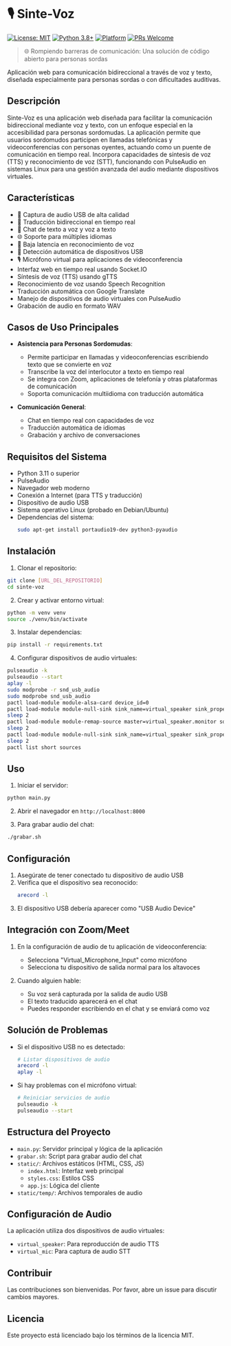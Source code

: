 # 🎙️ Sinte-Voz

[![License: MIT](https://img.shields.io/badge/License-MIT-yellow.svg)](https://opensource.org/licenses/MIT)
[![Python 3.8+](https://img.shields.io/badge/python-3.8+-blue.svg)](https://www.python.org/downloads/)
[![Platform](https://img.shields.io/badge/platform-linux-lightgrey.svg)](https://www.linux.org/)
[![PRs Welcome](https://img.shields.io/badge/PRs-welcome-brightgreen.svg)](http://makeapullrequest.com)

> 🌐 Rompiendo barreras de comunicación: Una solución de código abierto para personas sordas

Aplicación web para comunicación bidireccional a través de voz y texto, diseñada especialmente para personas sordas o con dificultades auditivas.

## Descripción
Sinte-Voz es una aplicación web diseñada para facilitar la comunicación bidireccional mediante voz y texto, con un enfoque especial en la accesibilidad para personas sordomudas. La aplicación permite que usuarios sordomudos participen en llamadas telefónicas y videoconferencias con personas oyentes, actuando como un puente de comunicación en tiempo real. Incorpora capacidades de síntesis de voz (TTS) y reconocimiento de voz (STT), funcionando con PulseAudio en sistemas Linux para una gestión avanzada del audio mediante dispositivos virtuales.

## Características

- 🎤 Captura de audio USB de alta calidad
- 🔄 Traducción bidireccional en tiempo real
- 💬 Chat de texto a voz y voz a texto
- 🌐 Soporte para múltiples idiomas
- 🎯 Baja latencia en reconocimiento de voz
- 🔌 Detección automática de dispositivos USB
- 🎙️ Micrófono virtual para aplicaciones de videoconferencia
- Interfaz web en tiempo real usando Socket.IO
- Síntesis de voz (TTS) usando gTTS
- Reconocimiento de voz usando Speech Recognition
- Traducción automática con Google Translate
- Manejo de dispositivos de audio virtuales con PulseAudio
- Grabación de audio en formato WAV

## Casos de Uso Principales
- **Asistencia para Personas Sordomudas**:
  - Permite participar en llamadas y videoconferencias escribiendo texto que se convierte en voz
  - Transcribe la voz del interlocutor a texto en tiempo real
  - Se integra con Zoom, aplicaciones de telefonía y otras plataformas de comunicación
  - Soporta comunicación multiidioma con traducción automática

- **Comunicación General**:
  - Chat en tiempo real con capacidades de voz
  - Traducción automática de idiomas
  - Grabación y archivo de conversaciones

## Requisitos del Sistema
- Python 3.11 o superior
- PulseAudio
- Navegador web moderno
- Conexión a Internet (para TTS y traducción)
- Dispositivo de audio USB
- Sistema operativo Linux (probado en Debian/Ubuntu)
- Dependencias del sistema:
  ```bash
  sudo apt-get install portaudio19-dev python3-pyaudio
  ```

## Instalación

1. Clonar el repositorio:
```bash
git clone [URL_DEL_REPOSITORIO]
cd sinte-voz
```

2. Crear y activar entorno virtual:
```bash
python -m venv venv
source ./venv/bin/activate
```

3. Instalar dependencias:
```bash
pip install -r requirements.txt
```

4. Configurar dispositivos de audio virtuales:
```bash
pulseaudio -k
pulseaudio --start
aplay -l
sudo modprobe -r snd_usb_audio
sudo modprobe snd_usb_audio
pactl load-module module-alsa-card device_id=0
pactl load-module module-null-sink sink_name=virtual_speaker sink_properties=device.description="Virtual_Speaker"
sleep 2
pactl load-module module-remap-source master=virtual_speaker.monitor source_properties=device.description="Virtual_Microphone_Input"
sleep 2
pactl load-module module-null-sink sink_name=virtual_speaker sink_properties=device.description="VirtualSpeaker"
sleep 2
pactl list short sources
```

## Uso

1. Iniciar el servidor:
```bash
python main.py
```

2. Abrir el navegador en `http://localhost:8000`

3. Para grabar audio del chat:
```bash
./grabar.sh
```

## Configuración

1. Asegúrate de tener conectado tu dispositivo de audio USB
2. Verifica que el dispositivo sea reconocido:
   ```bash
   arecord -l
   ```
3. El dispositivo USB debería aparecer como "USB Audio Device"

## Integración con Zoom/Meet

1. En la configuración de audio de tu aplicación de videoconferencia:
   - Selecciona "Virtual_Microphone_Input" como micrófono
   - Selecciona tu dispositivo de salida normal para los altavoces

2. Cuando alguien hable:
   - Su voz será capturada por la salida de audio USB
   - El texto traducido aparecerá en el chat
   - Puedes responder escribiendo en el chat y se enviará como voz

## Solución de Problemas

- Si el dispositivo USB no es detectado:
  ```bash
  # Listar dispositivos de audio
  arecord -l
  aplay -l
  ```

- Si hay problemas con el micrófono virtual:
  ```bash
  # Reiniciar servicios de audio
  pulseaudio -k
  pulseaudio --start
  ```

## Estructura del Proyecto
- `main.py`: Servidor principal y lógica de la aplicación
- `grabar.sh`: Script para grabar audio del chat
- `static/`: Archivos estáticos (HTML, CSS, JS)
  - `index.html`: Interfaz web principal
  - `styles.css`: Estilos CSS
  - `app.js`: Lógica del cliente
- `static/temp/`: Archivos temporales de audio

## Configuración de Audio
La aplicación utiliza dos dispositivos de audio virtuales:
- `virtual_speaker`: Para reproducción de audio TTS
- `virtual_mic`: Para captura de audio STT

## Contribuir

Las contribuciones son bienvenidas. Por favor, abre un issue para discutir cambios mayores.

## Licencia

Este proyecto está licenciado bajo los términos de la licencia MIT.
